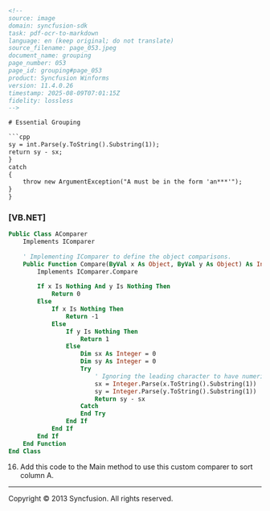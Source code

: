 ```html
<!-- 
source: image
domain: syncfusion-sdk
task: pdf-ocr-to-markdown
language: en (keep original; do not translate)
source_filename: page_053.jpeg
document_name: grouping
page_number: 053
page_id: grouping#page_053
product: Syncfusion Winforms
version: 11.4.0.26
timestamp: 2025-08-09T07:01:15Z
fidelity: lossless
-->

# Essential Grouping

```cpp
sy = int.Parse(y.ToString().Substring(1));
return sy - sx;
}
catch 
{ 
    throw new ArgumentException("A must be in the form 'an***'");
}
}
```

### [VB.NET]

```vb
Public Class AComparer
    Implements IComparer
    
    ' Implementing IComparer to define the object comparisons.
    Public Function Compare(ByVal x As Object, ByVal y As Object) As Integer _
        Implements IComparer.Compare
        
        If x Is Nothing And y Is Nothing Then
            Return 0
        Else
            If x Is Nothing Then
                Return -1
            Else
                If y Is Nothing Then
                    Return 1
                Else
                    Dim sx As Integer = 0
                    Dim sy As Integer = 0
                    Try
                        ' Ignoring the leading character to have numerical sorting.
                        sx = Integer.Parse(x.ToString().Substring(1))
                        sy = Integer.Parse(y.ToString().Substring(1))
                        Return sy - sx
                    Catch
                    End Try
                End If
            End If
        End If
    End Function
End Class
```

16. Add this code to the Main method to use this custom comparer to sort column A.

---

Copyright © 2013 Syncfusion. All rights reserved.

<!-- tags: [Syncfusion Winforms, Essential Grouping, Comparer, Custom Sorting] keywords: [Syncfusion Winforms, Custom Comparer, Compare Method, Object Comparison, Numerical Sorting] -->
```